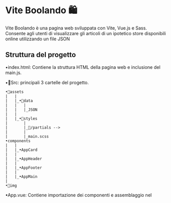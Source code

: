 

# Vite Boolando 🛍️

Vite Boolando è una pagina web sviluppata con Vite, Vue.js e Sass. Consente agli utenti di visualizzare gli articoli di un ipotetico store disponibili online utilizzando un file JSON

## Struttura del progetto

•index.html: Contiene la struttura HTML della pagina web e inclusione del main.js.

•📂Src: principali 3 cartelle del progetto. 

    •📂assets
    |   |
    |   |_•📂data
    |   |   |
    |   |   |_JSON
    |   |
    |   |_•📂styles
    |       |
    |       |_📂/partials --> 
    |       |
    |       |_main.scss
    •components    
    |   |
    |   |_•AppCard
    |   |
    |   |_•AppHeader
    |   |
    |   |_•AppFooter
    |   |
    |   |_•AppMain
    |   
    •📂img   
•App.vue: Contiene importazione dei componenti e assemblaggio nel <template/>
.

•main.js: destrutturazione di createApp ,importazione del file ./style.scss e metodo .mount() per montare l'applicativo sull index.html

## Preview

![App Screenshot]![App Screenshot](/boolando.png)


## 🚀 About Me

•Nome: Livington Merello 

•Email: livington.merello@gmail.com

•GitHub: LivingtonMerello98
